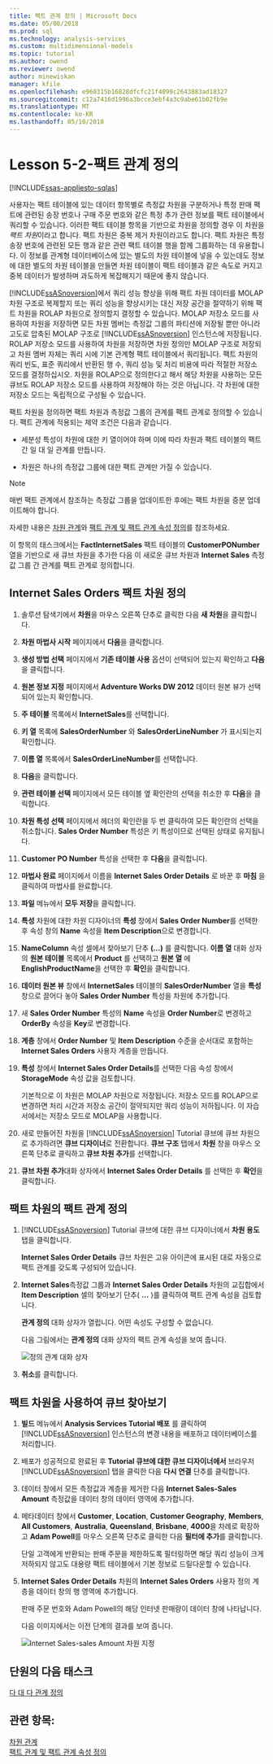 ```yaml
---
title: 팩트 관계 정의 | Microsoft Docs
ms.date: 05/08/2018
ms.prod: sql
ms.technology: analysis-services
ms.custom: multidimensional-models
ms.topic: tutorial
ms.author: owend
ms.reviewer: owend
author: minewiskan
manager: kfile
ms.openlocfilehash: e960315b16828dfcfc21f4899c2643883ad18327
ms.sourcegitcommit: c12a7416d1996a3bcce3ebf4a3c9abe61b02fb9e
ms.translationtype: MT
ms.contentlocale: ko-KR
ms.lasthandoff: 05/10/2018
---
```

# <a name="lesson-5-2---defining-a-fact-relationship"></a>Lesson 5-2-팩트 관계 정의
[!INCLUDE[ssas-appliesto-sqlas](../includes/ssas-appliesto-sqlas.md)]

사용자는 팩트 테이블에 있는 데이터 항목별로 측정값 차원을 구분하거나 특정 판매 팩트에 관련된 송장 번호나 구매 주문 번호와 같은 특정 추가 관련 정보를 팩트 테이블에서 쿼리할 수 있습니다. 이러한 팩트 테이블 항목을 기반으로 차원을 정의할 경우 이 차원을 *팩트 차원*이라고 합니다. 팩트 차원은 중복 제거 차원이라고도 합니다. 팩트 차원은 특정 송장 번호에 관련된 모든 행과 같은 관련 팩트 테이블 행을 함께 그룹화하는 데 유용합니다. 이 정보를 관계형 데이터베이스에 있는 별도의 차원 테이블에 넣을 수 있는데도 정보에 대한 별도의 차원 테이블을 만들면 차원 테이블이 팩트 테이블과 같은 속도로 커지고 중복 데이터가 발생하며 과도하게 복잡해지기 때문에 좋지 않습니다.  
  
[!INCLUDE[ssASnoversion](../includes/ssasnoversion-md.md)]에서 쿼리 성능 향상을 위해 팩트 차원 데이터를 MOLAP 차원 구조로 복제할지 또는 쿼리 성능을 향상시키는 대신 저장 공간을 절약하기 위해 팩트 차원을 ROLAP 차원으로 정의할지 결정할 수 있습니다. MOLAP 저장소 모드를 사용하여 차원을 저장하면 모든 차원 멤버는 측정값 그룹의 파티션에 저장될 뿐만 아니라 고도로 압축된 MOLAP 구조로 [!INCLUDE[ssASnoversion](../includes/ssasnoversion-md.md)] 인스턴스에 저장됩니다. ROLAP 저장소 모드를 사용하여 차원을 저장하면 차원 정의만 MOLAP 구조로 저장되고 차원 멤버 자체는 쿼리 시에 기본 관계형 팩트 테이블에서 쿼리됩니다. 팩트 차원의 쿼리 빈도, 표준 쿼리에서 반환된 행 수, 쿼리 성능 및 처리 비용에 따라 적절한 저장소 모드를 결정하십시오. 차원을 ROLAP으로 정의한다고 해서 해당 차원을 사용하는 모든 큐브도 ROLAP 저장소 모드를 사용하여 저장해야 하는 것은 아닙니다. 각 차원에 대한 저장소 모드는 독립적으로 구성될 수 있습니다.  
  
팩트 차원을 정의하면 팩트 차원과 측정값 그룹의 관계를 팩트 관계로 정의할 수 있습니다. 팩트 관계에 적용되는 제약 조건은 다음과 같습니다.  
  
-   세분성 특성이 차원에 대한 키 열이어야 하며 이에 따라 차원과 팩트 테이블의 팩트 간 일 대 일 관계를 만듭니다.  
  
-   차원은 하나의 측정값 그룹에 대한 팩트 관계만 가질 수 있습니다.  
  
> [!NOTE]  
> 매번 팩트 관계에서 참조하는 측정값 그룹을 업데이트한 후에는 팩트 차원을 증분 업데이트해야 합니다.  
  
자세한 내용은 [차원 관계](../analysis-services/multidimensional-models-olap-logical-cube-objects/dimension-relationships.md)와 [팩트 관계 및 팩트 관계 속성 정의](../analysis-services/multidimensional-models/define-a-fact-relationship-and-fact-relationship-properties.md)를 참조하세요.  
  
이 항목의 태스크에서는 **FactInternetSales** 팩트 테이블의 **CustomerPONumber** 열을 기반으로 새 큐브 차원을 추가한 다음 이 새로운 큐브 차원과 **Internet Sales** 측정값 그룹 간 관계를 팩트 관계로 정의합니다.  
  
## <a name="defining-the-internet-sales-orders-fact-dimension"></a>Internet Sales Orders 팩트 차원 정의  
  
1.  솔루션 탐색기에서 **차원**을 마우스 오른쪽 단추로 클릭한 다음 **새 차원**을 클릭합니다.  
  
2.  **차원 마법사 시작** 페이지에서 **다음**을 클릭합니다.  
  
3.  **생성 방법 선택** 페이지에서 **기존 테이블 사용** 옵션이 선택되어 있는지 확인하고 **다음**을 클릭합니다.  
  
4.  **원본 정보 지정** 페이지에서 **Adventure Works DW 2012** 데이터 원본 뷰가 선택되어 있는지 확인합니다.  
  
5.  **주 테이블** 목록에서 **InternetSales**를 선택합니다.  
  
6.  **키 열** 목록에 **SalesOrderNumber** 와 **SalesOrderLineNumber** 가 표시되는지 확인합니다.  
  
7.  **이름 열** 목록에서 **SalesOrderLineNumber**를 선택합니다.  
  
8.  **다음**을 클릭합니다.  
  
9. **관련 테이블 선택** 페이지에서 모든 테이블 옆 확인란의 선택을 취소한 후 **다음**을 클릭합니다.  
  
10. **차원 특성 선택** 페이지에서 헤더의 확인란을 두 번 클릭하여 모든 확인란의 선택을 취소합니다. **Sales Order Number** 특성은 키 특성이므로 선택된 상태로 유지됩니다.  
  
11. **Customer PO Number** 특성을 선택한 후 **다음**을 클릭합니다.  
  
12. **마법사 완료** 페이지에서 이름을 **Internet Sales Order Details** 로 바꾼 후 **마침** 을 클릭하여 마법사를 완료합니다.  
  
13. **파일** 메뉴에서 **모두 저장**을 클릭합니다.  
  
14. **특성** 차원에 대한 차원 디자이너의 **특성** 창에서 **Sales Order Number**를 선택한 후 속성 창의 **Name** 속성을 **Item Description**으로 변경합니다.  
  
15. **NameColumn** 속성 셀에서 찾아보기 단추 **(…)** 를 클릭합니다. **이름 열** 대화 상자의 **원본 테이블** 목록에서 **Product** 를 선택하고 **원본 열** 에 **EnglishProductName**을 선택한 후 **확인**을 클릭합니다.  
  
16. **데이터 원본 뷰** 창에서 **InternetSales** 테이블의 **SalesOrderNumber** 열을 **특성** 창으로 끌어다 놓아 **Sales Order Number** 특성을 차원에 추가합니다.  
  
17. 새 **Sales Order Number** 특성의 **Name** 속성을 **Order Number**로 변경하고 **OrderBy** 속성을 **Key**로 변경합니다.  
  
18. **계층** 창에서 **Order Number** 및 **Item Description** 수준을 순서대로 포함하는 **Internet Sales Orders** 사용자 계층을 만듭니다.  
  
19. **특성** 창에서 **Internet Sales Order Details**를 선택한 다음 속성 창에서 **StorageMode** 속성 값을 검토합니다.  
  
    기본적으로 이 차원은 MOLAP 차원으로 저장됩니다. 저장소 모드를 ROLAP으로 변경하면 처리 시간과 저장소 공간이 절약되지만 쿼리 성능이 저하됩니다. 이 자습서에서는 저장소 모드로 MOLAP을 사용합니다.  
  
20. 새로 만들어진 차원을 [!INCLUDE[ssASnoversion](../includes/ssasnoversion-md.md)] Tutorial 큐브에 큐브 차원으로 추가하려면 **큐브 디자이너**로 전환합니다. **큐브 구조** 탭에서 **차원** 창을 마우스 오른쪽 단추로 클릭하고 **큐브 차원 추가**를 선택합니다.  
  
21. **큐브 차원 추가**대화 상자에서 **Internet Sales Order Details** 를 선택한 후 **확인**을 클릭합니다.  
  
## <a name="defining-a-fact-relationship-for-the-fact-dimension"></a>팩트 차원의 팩트 관계 정의  
  
1.  [!INCLUDE[ssASnoversion](../includes/ssasnoversion-md.md)] Tutorial 큐브에 대한 큐브 디자이너에서 **차원 용도** 탭을 클릭합니다.  
  
    **Internet Sales Order Details** 큐브 차원은 고유 아이콘에 표시된 대로 자동으로 팩트 관계를 갖도록 구성되어 있습니다.  
  
2.  **Internet Sales**측정값 그룹과 **Internet Sales Order Details** 차원의 교집합에서 **Item Description** 셀의 찾아보기 단추( **…** )를 클릭하여 팩트 관계 속성을 검토합니다.  
  
    **관계 정의** 대화 상자가 열립니다. 어떤 속성도 구성할 수 없습니다.  
  
    다음 그림에서는 **관계 정의** 대화 상자의 팩트 관계 속성을 보여 줍니다.  
  
    ![정의 관계 대화 상자](../analysis-services/media/l5-factrelationship-2.gif "관계 정의 대화 상자")  
  
3.  **취소**를 클릭합니다.  
  
## <a name="browsing-the-cube-by-using-the-fact-dimension"></a>팩트 차원을 사용하여 큐브 찾아보기  
  
1.  **빌드** 메뉴에서 **Analysis Services Tutorial 배포** 를 클릭하여 [!INCLUDE[ssASnoversion](../includes/ssasnoversion-md.md)] 인스턴스의 변경 내용을 배포하고 데이터베이스를 처리합니다.  
  
2.  배포가 성공적으로 완료된 후 **Tutorial 큐브에 대한 큐브 디자이너에서** 브라우저 [!INCLUDE[ssASnoversion](../includes/ssasnoversion-md.md)] 탭을 클릭한 다음 **다시 연결** 단추를 클릭합니다.  
  
3.  데이터 창에서 모든 측정값과 계층을 제거한 다음 **Internet Sales-Sales Amount** 측정값을 데이터 창의 데이터 영역에 추가합니다.  
  
4.  메타데이터 창에서 **Customer**, **Location**, **Customer Geography**, **Members**, **All Customers**, **Australia**, **Queensland**, **Brisbane**, **4000**을 차례로 확장하고 **Adam Powell**를 마우스 오른쪽 단추로 클릭한 다음 **필터에 추가**를 클릭합니다.  
  
    단일 고객에게 반환되는 판매 주문을 제한하도록 필터링하면 해당 쿼리 성능이 크게 저하되지 않고도 대용량 팩트 테이블에서 기본 정보로 드릴다운할 수 있습니다.  
  
5.  **Internet Sales Order Details** 차원의 **Internet Sales Orders** 사용자 정의 계층을 데이터 창의 행 영역에 추가합니다.  
  
    판매 주문 번호와 Adam Powell의 해당 인터넷 판매량이 데이터 창에 나타납니다.  
  
    다음 이미지에서는 이전 단계의 결과를 보여 줍니다.  
  
    ![Internet Sales-sales Amount 차원 지정](../analysis-services/media/l5-factrelationship-3.gif "Internet Sales-sales Amount 차원 지정")  
  
## <a name="next-task-in-lesson"></a>단원의 다음 태스크  
[다 대 다 관계 정의](../analysis-services/lesson-5-3-defining-a-many-to-many-relationship.md)  
  
## <a name="see-also"></a>관련 항목:  
[차원 관계](../analysis-services/multidimensional-models-olap-logical-cube-objects/dimension-relationships.md)  
[팩트 관계 및 팩트 관계 속성 정의](../analysis-services/multidimensional-models/define-a-fact-relationship-and-fact-relationship-properties.md)  
  
  
  
